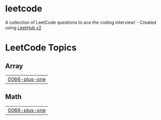 # leetcode
A collection of LeetCode questions to ace the coding interview! - Created using [LeetHub v2](https://github.com/arunbhardwaj/LeetHub-2.0)

<!---LeetCode Topics Start-->
# LeetCode Topics
## Array
|  |
| ------- |
| [0066-plus-one](https://github.com/haroun97/leetcode/tree/master/0066-plus-one) |
## Math
|  |
| ------- |
| [0066-plus-one](https://github.com/haroun97/leetcode/tree/master/0066-plus-one) |
<!---LeetCode Topics End-->